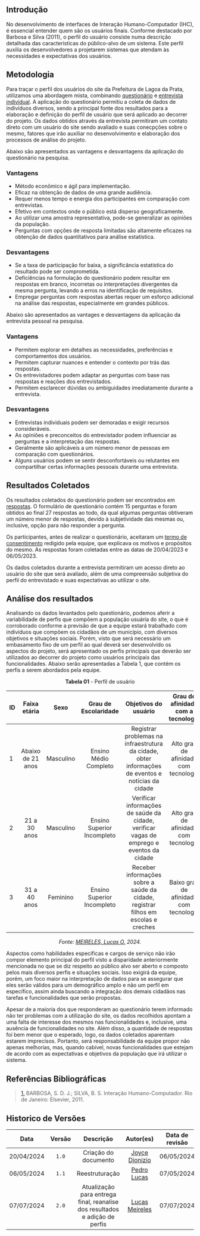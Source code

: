 ## Introdução

No desenvolvimento de interfaces de Interação Humano-Computador (IHC), é essencial entender quem são os usuários finais. Conforme destacado por Barbosa e Silva (2011), o perfil do usuário consiste numa descrição detalhada das características do público-alvo de um sistema. Este perfil auxilia os desenvolvedores a 
projetarem sistemas que atendam às necessidades e expectativas dos usuários.

## Metodologia
Para traçar o perfil dos usuários do site da Prefeitura de Lagoa da Prata, utilizamos uma abordagem mista, combinando [questionário](./questionario.md) e [entrevista individual](./entrevista.md). 
A aplicação do questionário permitiu a coleta de dados de indivíduos diversos, sendo a principal fonte dos resultados para a elaboração e definição do perfil de usuário que será aplicado ao decorrer do projeto. Os dados obtidos através da entrevista permitiram um contato direto com um usuário do site sendo avaliado e suas conecpções sobre o mesmo, fatores que irão auxiliar no desenvolvimento e elaboração dos processos de análise do projeto.

Abaixo são apresentados as vantagens e desvantagens da aplicação do questionário na pesquisa.

### Vantagens
- Método econômico e ágil para implementação.
- Eficaz na obtenção de dados de uma grande audiência.
- Requer menos tempo e energia dos participantes em comparação com entrevistas.
- Efetivo em contextos onde o público está disperso geograficamente.
- Ao utilizar uma amostra representativa, pode-se generalizar as opiniões da população.
- Perguntas com opções de resposta limitadas são altamente eficazes na obtenção de dados quantitativos para análise estatística.

### Desvantagens
- Se a taxa de participação for baixa, a significância estatística do resultado pode ser comprometida.
- Deficiências na formulação do questionário podem resultar em respostas em branco, incorretas ou interpretações divergentes da mesma pergunta, levando a erros na identificação de requisitos.
- Empregar perguntas com respostas abertas requer um esforço adicional na análise das respostas, especialmente em grandes públicos.

Abaixo são apresentados as vantages e desvantagens da aplicação da entrevista pessoal na pesquisa.

### Vantagens
- Permitem explorar em detalhes as necessidades, preferências e comportamentos dos usuários.
- Permitem capturar nuances e entender o contexto por trás das respostas.
- Os entrevistadores podem adaptar as perguntas com base nas respostas e reações dos entrevistados.
- Permitem esclarecer dúvidas ou ambiguidades imediatamente durante a entrevista.

### Desvantagens
- Entrevistas individuais podem ser demoradas e exigir recursos consideráveis.
- As opiniões e preconceitos do entrevistador podem influenciar as perguntas e a interpretação das respostas.
- Geralmente são aplicáveis a um número menor de pessoas em comparação com questionários.
- Alguns usuários podem se sentir desconfortáveis ou relutantes em compartilhar certas informações pessoais durante uma entrevista.

## Resultados Coletados
Os resultados coletados do questionário podem ser encontrados em [respostas](questionario.md). O formulário de questionário contém 15 perguntas e foram obtidos ao final 27 respostas ao todo, da qual algumas perguntas obtiveram um número menor de respostas, devido à subjetividade das mesmas ou, inclusive, opção para não responder a pergunta.

Os participantes, antes de realizar o questionário, aceitaram um [termo de consentimento](https://raw.githubusercontent.com/Interacao-Humano-Computador/2024.1-Prefeitura-Lagoa-da-Prata/main/docs/assets/images/termo-consentimento.png) redigido pela equipe, que explicava os motivos e propósitos do mesmo. As respostas foram coletadas entre as datas de 20/04/2023 e 06/05/2023.

Os dados coletados durante a entrevista permitiram um acesso direto ao usuário do site que será avaliado, além de uma compreensão subjetiva do perfil do entrevistado e suas expectativas ao utilizar o site.

## Análise dos resultados

Analisando os dados levantados pelo questionário, podemos aferir a variabilidade de perfis que compõem a população usuária do site, o que é corroborado conforme a previsão de que a equipe estará trabalhado com indivíduos que compõem os cidadãos de um município, com diversos objetivos e situações sociais. Porém, visto que será necessário um embasamento fixo de um perfil ao qual deverá ser desenvolvido os aspectos do projeto, será apresentado os perfis principais que deverão ser utilizados ao decorrer do projeto como usuários principais das funcionalidades. Abaixo serão apresentadas a Tabela 1, que contém os perfis a serem abordados pela equipe.

<center>

**Tabela 01** - Perfil de usuário

| ID  |   Faixa etária    |   Sexo    |    Grau de Escolaridade    |                                        Objetivos do usuário                                        |   Grau de afinidade com a tecnologia   |
| --- | :---------------: | :-------: | :------------------------: | :------------------------------------------------------------------------------------------------: | :------------------------------------: |
| 1   | Abaixo de 21 anos | Masculino |   Ensino Médio Completo    | Registrar problemas na infraestrutura da cidade, obter informações de eventos e notícias da cidade | Alto grau de afinidade com tecnologia  |
| 2   |   21 a 30 anos    | Masculino | Ensino Superior Incompleto |      Verificar informações de saúde da cidade, verificar vagas de emprego e eventos da cidade      | Alto grau de afinidade com tecnologia  |
| 3   |   31 a 40 anos    | Feminino  | Ensino Superior Incompleto |         Receber informações sobre a saúde da cidade, registrar filhos em escolas e creches         | Baixo grau de afinidade com tecnologia |

*Fonte: [MEIRELES, Lucas O.](https://github.com/Katuner) 2024.* 

</center>

Aspectos como habilidades específicas e cargos de serviço não irão compor elemento principal do perfil visto a disparidade anteriormente mencionada no que se diz respeito ao público alvo ser aberto e composto pelos mais diversos perfis e situações sociais. Isso exigirá da equipe, porém, um foco maior na interpretação de dados para se assegurar que eles serão válidos para um demográfico amplo e não um perfil em específico, assim ainda buscando a integração dos demais cidadãos nas tarefas e funcionalidades que serão propostas.

Apesar de a maioria dos que responderam ao questionário terem informado não ter problemas com a utilização do site, os dados recolhidos apontam a uma falta de interesse dos mesmos nas funcionalidades e, inclusive, uma ausência de funcionalidades no site. Além disso, a quantidade de respostas foi bem menor que o esperado, logo, os dados coletados aparentam estarem imprecisos.
Portanto, será responsabilidade da equipe propor não apenas melhorias, mas, quando cabível, novas funcionalidades que estejam de acordo com as expectativas e objetivos da população que irá utilizar o sistema.

## Referências Bibliográficas

> <a id="REF1" href="#anchor_1">1.</a> BARBOSA, S. D. J.; SILVA, B. S. Interação Humano-Computador. Rio de Janeiro: Elsevier, 2011.

## Historico de Versões

|    Data    | Versão |                                  Descrição                                  |                   Autor(es)                   | Data de revisão |                 Revisor(es)                  |
| :--------: | :----: | :-------------------------------------------------------------------------: | :-------------------------------------------: | :-------------: | :------------------------------------------: |
| 20/04/2024 | `1.0`  |                            Criação do documento                             | [Joyce Dionizio](https://github.com/joycejdm) |   06/05/2024    | [Pedro Lucas](https://github.com/lucasdray)  |
| 06/05/2024 | `1.1`  |                               Reestruturação                                |  [Pedro Lucas](https://github.com/lucasdray)  |   07/05/2024    | [Augusto Duarte](https://github.com/Augcamp) |
| 07/07/2024 | `2.0`  | Atualização para entrega final, reanalise dos resultados e adição de perfis | [Lucas Meireles](https://github.com/Katuner)  |   07/07/2024    | [Pedro Lucas](https://github.com/lucasdray)  |
